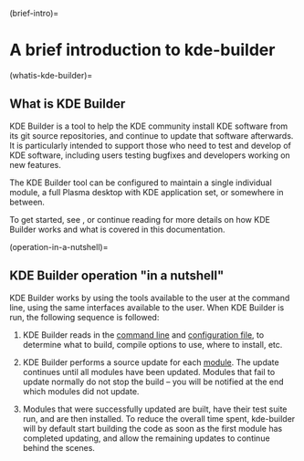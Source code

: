 (brief-intro)=
# A brief introduction to kde-builder

(whatis-kde-builder)=
## What is KDE Builder

KDE Builder is a tool to help the KDE community install
KDE software from its git source repositories, and continue to update
that software afterwards. It is particularly intended to support those
who need to test and develop of KDE software,
including users testing bugfixes and developers working on new features.

The KDE Builder tool can be configured to maintain a single
individual module, a full Plasma desktop with KDE application set, or
somewhere in between.

To get started, see [](../getting-started/index), or continue reading for
more details on how KDE Builder works and what is covered in this
documentation.

(operation-in-a-nutshell)=
## KDE Builder operation "in a nutshell"

KDE Builder works by using the tools available to the user at the
command line, using the same interfaces available to the user. When
KDE Builder is run, the following sequence is followed:

1.  KDE Builder reads in the [command line](../cmdline/cmdline-usage) and
    [configuration file](../getting-started/configure-data), to determine what to build,
    compile options to use, where to install, etc.

2.  KDE Builder performs a source update for each
    [module](#module-concept). The update continues until all modules
    have been updated. Modules that fail to update normally do not stop
    the build – you will be notified at the end which modules did not
    update.

3.  Modules that were successfully updated are built, have their test
    suite run, and are then installed. To reduce the overall time spent,
    kde-builder will by default start building the code as soon as the
    first module has completed updating, and allow the remaining updates
    to continue behind the scenes.
